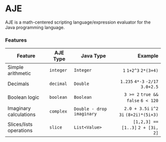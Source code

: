 
AJE
===
AJE is a math-centered scripting language/expression evaluator for the Java programming language.

### Features
|Feature|AJE Type|Java Type|Example|
|---|---|---|---:|
|Simple arithmetic|`integer`| `Integer` |`1` `1+2^3` `2*(3+4)`|
|Decimals|`decimal`| `Double` |`1.235` `4*-3` `-2/17` `3.0+2.5`|
|Boolean logic|`boolean`| `Boolean` |`3 >= 2` `true && false` `6 < 120`|
|Imaginary calculations|`complex`| `Double - drop imaginary` |`2.0 + 3.5i` `i^2` `3i` `(8+2i)*(5i+3)`|
|Slices/lists operations|`slice`| `List<Value>` |`[1,2,3] == [1..3]`  `2 + [3i, 2]`|
